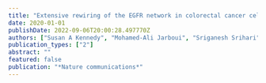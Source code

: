```yaml
---
title: "Extensive rewiring of the EGFR network in colorectal cancer cells expressing transforming levels of KRASG13D"
date: 2020-01-01
publishDate: 2022-09-06T20:00:28.497770Z
authors: ["Susan A Kennedy", "Mohamed-Ali Jarboui", "Sriganesh Srihari", "Cinzia Raso", "Kenneth Bryan", "Layal Dernayka", "Theodosia Charitou", "Manuel Bernal-Llinares", "Carlos Herrera-Montavez", "Aleksandar Krstic", " others"]
publication_types: ["2"]
abstract: ""
featured: false
publication: "*Nature communications*"
---
```



